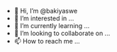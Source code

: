 - 👋 Hi, I’m @bakiyaswe
- 👀 I’m interested in ...
- 🌱 I’m currently learning ...
- 💞️ I’m looking to collaborate on ...
- 📫 How to reach me ...

<!---
bakiyaswe/bakiyaswe is a ✨ special ✨ repository because its `README.md` (this file) appears on your GitHub profile.
You can click the Preview link to take a look at your changes.
--->
